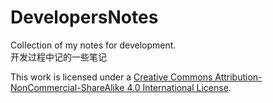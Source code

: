 # DevelopersNotes
Collection of my notes for development.  
开发过程中记的一些笔记

This work is licensed under a [Creative Commons Attribution-NonCommercial-ShareAlike 4.0 International License](http://creativecommons.org/licenses/by-nc-sa/4.0/).
